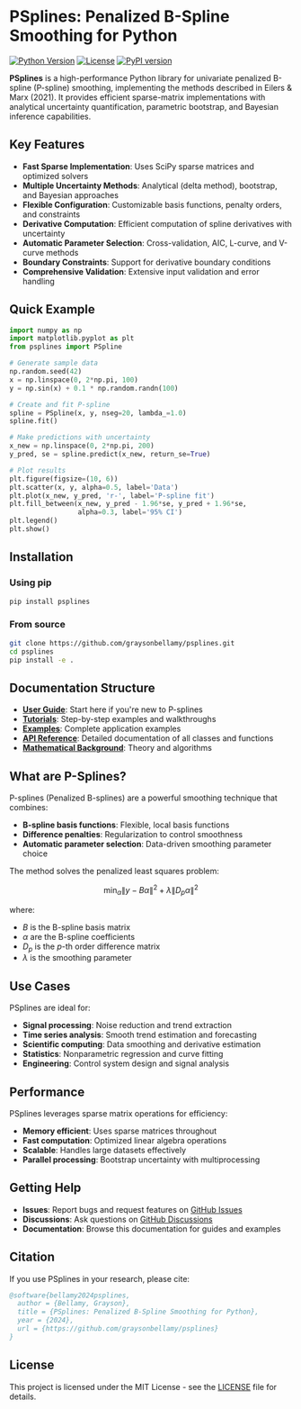 # PSplines: Penalized B-Spline Smoothing for Python

[![Python Version](https://img.shields.io/badge/python-3.10+-blue.svg)](https://www.python.org/downloads/)
[![License](https://img.shields.io/badge/license-MIT-green.svg)](LICENSE)
[![PyPI version](https://badge.fury.io/py/psplines.svg)](https://badge.fury.io/py/psplines)

**PSplines** is a high-performance Python library for univariate penalized B-spline (P-spline) smoothing, implementing the methods described in Eilers & Marx (2021). It provides efficient sparse-matrix implementations with analytical uncertainty quantification, parametric bootstrap, and Bayesian inference capabilities.

## Key Features

- **Fast Sparse Implementation**: Uses SciPy sparse matrices and optimized solvers
- **Multiple Uncertainty Methods**: Analytical (delta method), bootstrap, and Bayesian approaches  
- **Flexible Configuration**: Customizable basis functions, penalty orders, and constraints
- **Derivative Computation**: Efficient computation of spline derivatives with uncertainty
- **Automatic Parameter Selection**: Cross-validation, AIC, L-curve, and V-curve methods
- **Boundary Constraints**: Support for derivative boundary conditions
- **Comprehensive Validation**: Extensive input validation and error handling

## Quick Example

```python
import numpy as np
import matplotlib.pyplot as plt
from psplines import PSpline

# Generate sample data
np.random.seed(42)
x = np.linspace(0, 2*np.pi, 100)
y = np.sin(x) + 0.1 * np.random.randn(100)

# Create and fit P-spline
spline = PSpline(x, y, nseg=20, lambda_=1.0)
spline.fit()

# Make predictions with uncertainty
x_new = np.linspace(0, 2*np.pi, 200)
y_pred, se = spline.predict(x_new, return_se=True)

# Plot results
plt.figure(figsize=(10, 6))
plt.scatter(x, y, alpha=0.5, label='Data')
plt.plot(x_new, y_pred, 'r-', label='P-spline fit')
plt.fill_between(x_new, y_pred - 1.96*se, y_pred + 1.96*se, 
                 alpha=0.3, label='95% CI')
plt.legend()
plt.show()
```

## Installation

### Using pip
```bash
pip install psplines
```

### From source
```bash
git clone https://github.com/graysonbellamy/psplines.git
cd psplines
pip install -e .
```

## Documentation Structure

- **[User Guide](user-guide/getting-started.md)**: Start here if you're new to P-splines
- **[Tutorials](tutorials/basic-usage.md)**: Step-by-step examples and walkthroughs
- **[Examples](examples/gallery.md)**: Complete application examples
- **[API Reference](api/core.md)**: Detailed documentation of all classes and functions
- **[Mathematical Background](theory/mathematical-background.md)**: Theory and algorithms

## What are P-Splines?

P-splines (Penalized B-splines) are a powerful smoothing technique that combines:

- **B-spline basis functions**: Flexible, local basis functions
- **Difference penalties**: Regularization to control smoothness
- **Automatic parameter selection**: Data-driven smoothing parameter choice

The method solves the penalized least squares problem:

$$\min_\alpha \|y - B\alpha\|^2 + \lambda \|D_p \alpha\|^2$$

where:
- $B$ is the B-spline basis matrix
- $\alpha$ are the B-spline coefficients
- $D_p$ is the $p$-th order difference matrix
- $\lambda$ is the smoothing parameter

## Use Cases

PSplines are ideal for:

- **Signal processing**: Noise reduction and trend extraction
- **Time series analysis**: Smooth trend estimation and forecasting
- **Scientific computing**: Data smoothing and derivative estimation  
- **Statistics**: Nonparametric regression and curve fitting
- **Engineering**: Control system design and signal analysis

## Performance

PSplines leverages sparse matrix operations for efficiency:

- **Memory efficient**: Uses sparse matrices throughout
- **Fast computation**: Optimized linear algebra operations
- **Scalable**: Handles large datasets effectively
- **Parallel processing**: Bootstrap uncertainty with multiprocessing

## Getting Help

- **Issues**: Report bugs and request features on [GitHub Issues](https://github.com/graysonbellamy/psplines/issues)
- **Discussions**: Ask questions on [GitHub Discussions](https://github.com/graysonbellamy/psplines/discussions)
- **Documentation**: Browse this documentation for guides and examples

## Citation

If you use PSplines in your research, please cite:

```bibtex
@software{bellamy2024psplines,
  author = {Bellamy, Grayson},
  title = {PSplines: Penalized B-Spline Smoothing for Python},
  year = {2024},
  url = {https://github.com/graysonbellamy/psplines}
}
```

## License

This project is licensed under the MIT License - see the [LICENSE](https://github.com/graysonbellamy/psplines/blob/main/LICENSE) file for details.